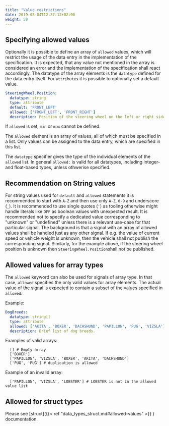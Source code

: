 ```yaml
---
title: "Value restrictions"
date: 2019-08-04T12:37:12+02:00
weight: 50
---
```


## Specifying allowed values
Optionally it is possible to define an array of `allowed` values, which will restrict the usage of the data entry in the implementation of the specification.
It is expected, that any value not mentioned in the array is considered an error and the implementation of the specification shall react accordingly.
The datatype of the array elements is the `datatype` defined for the data entry itself.
For `attributes` it is possible to optionally set a default value.

```YAML
SteeringWheel.Position:
  datatype: string
  type: attribute
  default: 'FRONT_LEFT'
  allowed: ['FRONT_LEFT', 'FRONT_RIGHT']
  description: Position of the steering wheel on the left or right side of the vehicle.

```

If `allowed` is set, `min` or `max` cannot be defined.

The `allowed` element is an array of values, all of which must be specified
in a list.  Only values can be assigned to the data entry, which are
specified in this list.

The `datatype` specifier gives the type of the individual elements of the `allowed`
list. In general `allowed:` is valid for all datatypes, including integer- and float-based types, unless othwerise specified.

## Recommendation on String values

For string values used for `default` and `allowed` statements it is recommended to start with `A-Z`
and then use only `A-Z`, `0-9` and underscore (`_`).
It is recommended to use single quotes (`'`) as tooling otherwise might handle literals like `OFF` as boolean values with unexpected result.
It is recommended not to specify a dedicated value corresponding to "unknown" or "undefined" unless there is a relevant use-case for that particular signal.
The background is that a signal with an array of allowed values shall be handled just as any other signal.
If e.g. the value of current speed or vehicle weight is unknown, then the vehicle shall not publish the corresponding signal.
Similarly, for the example above, if the steering wheel position is unknown then `SteeringWheel.Position`shall not be published.

## Allowed values for array types

The `allowed` keyword can also be used for signals of array type. In that case, `allowed` specifies the only valid values for array elements.
The actual value of the signal is expected to contain a subset of the values specified in `allowed`.

Example:

```YAML
DogBreeds:
  datatype: string[]
  type: attribute
  allowed: ['AKITA', 'BOXER', 'DACHSHUND', 'PAPILLON', 'PUG', 'VIZSLA']
  description: Brief list of dog breeds.
```

Examples of valid arrays:

```
  [] # Empty array
  ['BOXER']
  ['PAPILLON', 'VIZSLA', 'BOXER', 'AKITA', 'DACHSHUND']
  ['PUG', 'PUG'] # duplication is allowed
```


Example of an invalid array:

```
  ['PAPILLON', 'VIZSLA', 'LOBSTER'] # LOBSTER is not in the allowed value list
```

## Allowed for struct types

Please see [struct]({{< ref "data_types_struct.md#allowed-values" >}} ) documentation.
